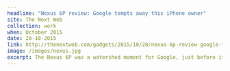 ```yaml
---
headline: "Nexus 6P review: Google tempts away this iPhone owner"
site: The Next Web
collection: work
when: October 2015
date: 28-10-2015
link: http://thenextweb.com/gadgets/2015/10/28/nexus-6p-review-google-tempts-away-this-iphone-owner/
image: /images/nexus.jpg
excerpt: The Nexus 6P was a watershed moment for Google, just before it pivoted to building its own phones, and the company has finally delivered a phone worthy of the Nexus name. A long-form review, by me.
---
```

